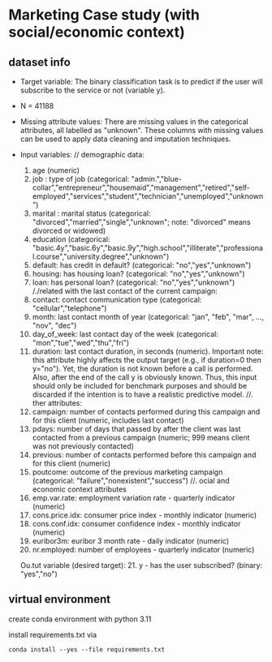 # Marketing Case study (with social/economic context)

## dataset info

- Target variable: The binary classification task is to predict if the user will subscribe to the service or not (variable y).
- N = 41188 
- Missing attribute values:
There are missing values in the categorical attributes, all labelled as "unknown".
These columns with missing values can be used to apply data cleaning and imputation techniques. 
- Input variables:
   // demographic data:
   1.  age (numeric)
   2.  job : type of job (categorical: "admin.","blue-collar","entrepreneur","housemaid","management","retired","self-employed","services","student","technician","unemployed","unknown")
   3.  marital : marital status (categorical: "divorced","married","single","unknown"; note: "divorced" means divorced or widowed)
   4.  education (categorical: "basic.4y","basic.6y","basic.9y","high.school","illiterate","professional.course","university.degree","unknown")
   5.  default: has credit in default? (categorical: "no","yes","unknown")
   6.  housing: has housing loan? (categorical: "no","yes","unknown")
   7.  loan: has personal loan? (categorical: "no","yes","unknown")
   /./related with the last contact of the current campaign:
   8.  contact: contact communication type (categorical: "cellular","telephone") 
   9.  month: last contact month of year (categorical: "jan", "feb", "mar", ..., "nov", "dec")
  10.  day_of_week: last contact day of the week (categorical: "mon","tue","wed","thu","fri")
  11.  duration: last contact duration, in seconds (numeric). Important note:  this attribute highly affects the output target (e.g., if duration=0 then y="no"). Yet, the duration is not known before a call is performed. Also, after the end of the call y is obviously known. Thus, this input should only be included for benchmark purposes and should be discarded if the intention is to have a realistic predictive model.
  //. ther attributes:
  12.  campaign: number of contacts performed during this campaign and for this client (numeric, includes last contact)
  13.  pdays: number of days that passed by after the client was last contacted from a previous campaign (numeric; 999 means client was not previously contacted)
  14.  previous: number of contacts performed before this campaign and for this client (numeric)
  15.  poutcome: outcome of the previous marketing campaign (categorical: "failure","nonexistent","success")
  //. ocial and economic context attributes
  16.  emp.var.rate: employment variation rate - quarterly indicator (numeric)
  17.  cons.price.idx: consumer price index - monthly indicator (numeric)     
  18.  cons.conf.idx: consumer confidence index - monthly indicator (numeric)     
  19.  euribor3m: euribor 3 month rate - daily indicator (numeric)
  20.  nr.employed: number of employees - quarterly indicator (numeric)

  Ou.tut variable (desired target):
  21.  y - has the user subscribed?  (binary: "yes","no")


## virtual environment
create conda environment with python 3.11

install requirements.txt via
```
conda install --yes --file requirements.txt
```